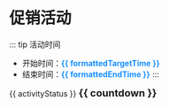<script setup>
import { ref, onMounted } from 'vue';

// 活动时间配置
const targetTime = new Date('2025-01-01T00:00:00+08:00').getTime();
const endTime = new Date('2025-01-02T00:00:00+08:00').getTime();

// 无活动
// const targetTime = null;
// const endTime = null;

// 格式化时间显示
const formatDate = (timestamp) => {
  if (!timestamp) return '暂无设置';
  const date = new Date(timestamp);
  const year = date.getFullYear();
  const month = (date.getMonth() + 1).toString().padStart(2, '0');
  const day = date.getDate().toString().padStart(2, '0');
  const hours = date.getHours().toString().padStart(2, '0');
  const minutes = date.getMinutes().toString().padStart(2, '0');
  return `${year} 年 ${month} 月 ${day} 日 ${hours}:${minutes}`;
};

const formattedTargetTime = ref(formatDate(targetTime));
const formattedEndTime = ref(formatDate(endTime));

// 活动状态和倒计时展示
const activityStatus = ref('');
const countdown = ref('');
const statusColor = ref('');
let interval = null;

// 倒计时逻辑
const startCountdown = () => {
  const updateCountdown = () => {
    const now = new Date().getTime();

    if (!targetTime) {
      activityStatus.value = '暂无活动';
      countdown.value = '';
      statusColor.value = '#999999';
      return;
    }

    if (now < targetTime) {
      const timeDiff = targetTime - now;
      const days = Math.floor(timeDiff / (1000 * 60 * 60 * 24));
      const hours = Math.floor((timeDiff % (1000 * 60 * 60 * 24)) / (1000 * 60 * 60));
      const minutes = Math.floor((timeDiff % (1000 * 60 * 60)) / (1000 * 60));
      const seconds = Math.floor((timeDiff % (1000 * 60)) / 1000);
      
      activityStatus.value = '距离活动开始还有：';
      countdown.value = `${days} 天 ${hours} 小时 ${minutes} 分钟 ${seconds} 秒`;
      statusColor.value = '#ff9900';
    } else if (now >= targetTime && now <= endTime) {
      const timeDiff = endTime - now;
      const days = Math.floor(timeDiff / (1000 * 60 * 60 * 24));
      const hours = Math.floor((timeDiff % (1000 * 60 * 60 * 24)) / (1000 * 60 * 60));
      const minutes = Math.floor((timeDiff % (1000 * 60 * 60)) / (1000 * 60));
      const seconds = Math.floor((timeDiff % (1000 * 60)) / 1000);
      
      activityStatus.value = '距离活动结束还有：';
      countdown.value = `${days} 天 ${hours} 小时 ${minutes} 分钟 ${seconds} 秒`;
      statusColor.value = '#ff4d4f';
    } else {
      activityStatus.value = '活动已结束';
      countdown.value = '';
      statusColor.value = '#999999';
      clearInterval(interval);
    }
  };

  updateCountdown();
  interval = setInterval(updateCountdown, 50);
};

onMounted(() => {
  startCountdown();
});
</script>

# 促销活动

::: tip 活动时间
- 开始时间：<span style="color: #1890ff; font-weight: bold;">{{ formattedTargetTime }}</span>
- 结束时间：<span style="color: #1890ff; font-weight: bold;">{{ formattedEndTime }}</span>
:::

<div :style="{ color: statusColor, fontSize: '16px', marginTop: '20px' }">
  <span>{{ activityStatus }}</span>
  <span style="font-weight: bold; font-size: 18px;">{{ countdown }}</span>
</div>

<!-- ## 活动内容 -->